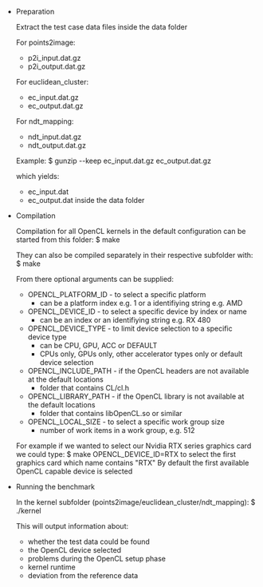 * Preparation

  Extract the test case data files inside the data folder

  For points2image:
  * p2i_input.dat.gz
  * p2i_output.dat.gz

  For euclidean_cluster:
  * ec_input.dat.gz
  * ec_output.dat.gz

  For ndt_mapping:
  * ndt_input.dat.gz
  * ndt_output.dat.gz

  Example:
  $ gunzip --keep ec_input.dat.gz ec_output.dat.gz

  which yields:
  * ec_input.dat
  * ec_output.dat
  inside the data folder

* Compilation

  Compilation for all OpenCL kernels in the default configuration can be started from this folder:
  $ make

  They can also be compiled separately in their respective subfolder with:
  $ make

  From there optional arguments can be supplied:
  * OPENCL_PLATFORM_ID - to select a specific platform
    - can be a platform index e.g. 1 or a identifiying string e.g. AMD
  * OPENCL_DEVICE_ID - to select a specific device by index or name
    - can be an index or an identifiying string e.g. RX 480
  * OPENCL_DEVICE_TYPE - to limit device selection to a specific device type
    - can be CPU, GPU, ACC or DEFAULT
    - CPUs only, GPUs only, other accelerator types only or default device selection
  * OPENCL_INCLUDE_PATH - if the OpenCL headers are not available at the default locations
    - folder that contains CL/cl.h
  * OPENCL_LIBRARY_PATH - if the OpenCL library is not available at the default locations
    - folder that contains libOpenCL.so or similar
  * OPENCL_LOCAL_SIZE - to select a specific work group size
    - number of work items in a work group, e.g. 512

  For example if we wanted to select our Nvidia RTX series graphics card we could type:
  $ make OPENCL_DEVICE_ID=RTX
  to select the first graphics card which name contains "RTX"
  By default the first available OpenCL capable device is selected

* Running the benchmark

  In the kernel subfolder (points2image/euclidean_cluster/ndt_mapping):
  $ ./kernel

  This will output information about:
  * whether the test data could be found
  * the OpenCL device selected
  * problems during the OpenCL setup phase
  * kernel runtime
  * deviation from the reference data
